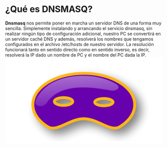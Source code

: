 # ¿Qué es DNSMASQ? 

**Dnsmasq** nos permite poner en marcha un servidor DNS de una forma muy sencilla. 
Simplemente instalando y arrancando el servicio dnsmasq, sin realizar ningún tipo de configuración adicional, 
nuestro PC se convertirá en un servidor caché DNS y además, resolverá los nombres que tengamos configurados en el archivo /etc/hosts de nuestro servidor. 
La resolución funcionará tanto en sentido directo como en sentido inverso, es decir, resolverá la IP dado un nombre de PC y el nombre del PC dada la IP.
![Logo](https://github.com/anasalasro/Dnsmasq/blob/main/imagenes/logo.png) 
